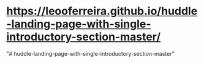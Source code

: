 # https://leooferreira.github.io/huddle-landing-page-with-single-introductory-section-master/

"# huddle-landing-page-with-single-introductory-section-master" 
